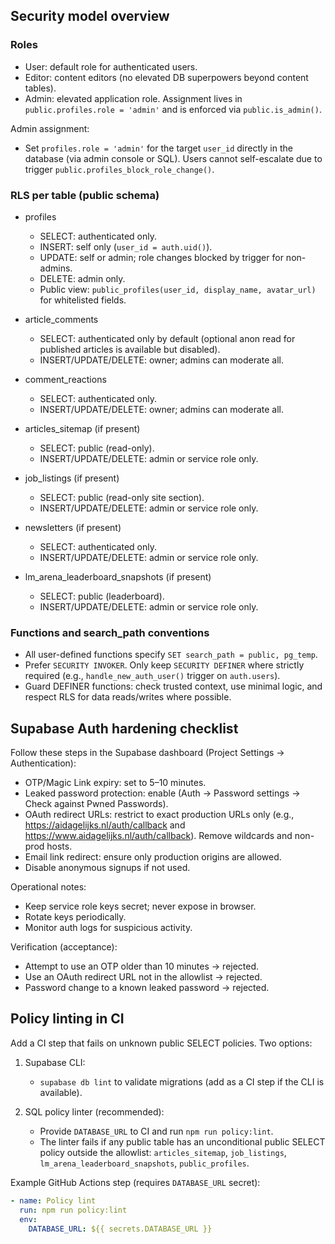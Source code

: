 ## Security model overview

### Roles

- User: default role for authenticated users.
- Editor: content editors (no elevated DB superpowers beyond content tables).
- Admin: elevated application role. Assignment lives in `public.profiles.role = 'admin'` and is enforced via `public.is_admin()`.

Admin assignment:

- Set `profiles.role = 'admin'` for the target `user_id` directly in the database (via admin console or SQL). Users cannot self-escalate due to trigger `public.profiles_block_role_change()`.

### RLS per table (public schema)

- profiles
  - SELECT: authenticated only.
  - INSERT: self only (`user_id = auth.uid()`).
  - UPDATE: self or admin; role changes blocked by trigger for non-admins.
  - DELETE: admin only.
  - Public view: `public_profiles(user_id, display_name, avatar_url)` for whitelisted fields.

- article_comments
  - SELECT: authenticated only by default (optional anon read for published articles is available but disabled).
  - INSERT/UPDATE/DELETE: owner; admins can moderate all.

- comment_reactions
  - SELECT: authenticated only.
  - INSERT/UPDATE/DELETE: owner; admins can moderate all.

- articles_sitemap (if present)
  - SELECT: public (read-only).
  - INSERT/UPDATE/DELETE: admin or service role only.

- job_listings (if present)
  - SELECT: public (read-only site section).
  - INSERT/UPDATE/DELETE: admin or service role only.

- newsletters (if present)
  - SELECT: authenticated only.
  - INSERT/UPDATE/DELETE: admin or service role only.

- lm_arena_leaderboard_snapshots (if present)
  - SELECT: public (leaderboard).
  - INSERT/UPDATE/DELETE: admin or service role only.

### Functions and search_path conventions

- All user-defined functions specify `SET search_path = public, pg_temp`.
- Prefer `SECURITY INVOKER`. Only keep `SECURITY DEFINER` where strictly required (e.g., `handle_new_auth_user()` trigger on `auth.users`).
- Guard DEFINER functions: check trusted context, use minimal logic, and respect RLS for data reads/writes where possible.

## Supabase Auth hardening checklist

Follow these steps in the Supabase dashboard (Project Settings → Authentication):

- OTP/Magic Link expiry: set to 5–10 minutes.
- Leaked password protection: enable (Auth → Password settings → Check against Pwned Passwords).
- OAuth redirect URLs: restrict to exact production URLs only (e.g., https://aidagelijks.nl/auth/callback and https://www.aidagelijks.nl/auth/callback). Remove wildcards and non-prod hosts.
- Email link redirect: ensure only production origins are allowed.
- Disable anonymous signups if not used.

Operational notes:

- Keep service role keys secret; never expose in browser.
- Rotate keys periodically.
- Monitor auth logs for suspicious activity.

Verification (acceptance):

- Attempt to use an OTP older than 10 minutes → rejected.
- Use an OAuth redirect URL not in the allowlist → rejected.
- Password change to a known leaked password → rejected.

## Policy linting in CI

Add a CI step that fails on unknown public SELECT policies. Two options:

1) Supabase CLI:
   - `supabase db lint` to validate migrations (add as a CI step if the CLI is available).

2) SQL policy linter (recommended):
   - Provide `DATABASE_URL` to CI and run `npm run policy:lint`.
   - The linter fails if any public table has an unconditional public SELECT policy outside the allowlist: `articles_sitemap`, `job_listings`, `lm_arena_leaderboard_snapshots`, `public_profiles`.

Example GitHub Actions step (requires `DATABASE_URL` secret):

```yaml
- name: Policy lint
  run: npm run policy:lint
  env:
    DATABASE_URL: ${{ secrets.DATABASE_URL }}
```


